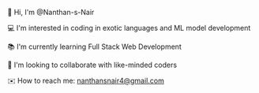 👋 Hi, I'm @Nanthan-s-Nair

💻 I'm interested in coding in exotic languages and ML model development

📚 I'm currently learning Full Stack Web Development

🤝 I'm looking to collaborate with like-minded coders

✉️ How to reach me: nanthansnair4@gmail.com
